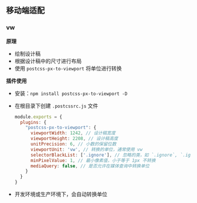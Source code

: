## 移动端适配

### vw

**原理**

- 绘制设计稿
- 根据设计稿中的尺寸进行布局
- 使用 `postcss-px-to-viewport` 将单位进行转换

**插件使用**

- 安装：`npm install postcss-px-to-viewport -D`

- 在根目录下创建 `.postcssrc.js` 文件

  ```js
  module.exports = {
    plugins: {
      "postcss-px-to-viewport": {
        viewportWidth: 1242, // 设计稿宽度
        viewportHeight: 2208, // 设计稿高度
        unitPrecision: 6, // 小数的保留位数
        viewportUnit: 'vw', // 转换的单位，通常使用 vw
        selectorBlackList: ['.ignore'], // 忽略的类，如 `.ignore`, `.ignore-xxx`
        minPixelValue: 1, // 最小像素值，小于等于 1px 不转换
        mediaQuery: false, // 是否允许在媒体查询中转换单位
      }
    }
  }
  ```

- 开发环境或生产环境下，会自动转换单位